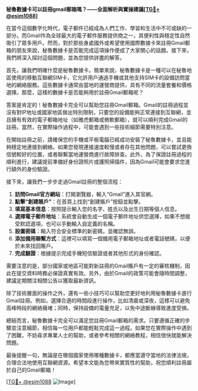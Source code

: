 **秘魯數據卡可以註冊gmail郵箱嗎？——全面解析與實操建議[[TG💪+ @esim1088](https://t.me/s/esim1088)]**

在當今這個數字化時代，電子郵件已經成為人們工作、學習和生活中不可或缺的一部分。而Gmail作為全球最大的電子郵件服務提供商之一，其便利性與穩定性自然吸引了眾多用戶。然而，對於那些身處國外或希望使用國際數據卡來註冊Gmail郵箱的朋友來說，秘魯數據卡是否能完成這項操作便成了大家關心的話題。接下來，我們將深入探討這個問題，並為您提供詳盡的解答。

首先，讓我們明確什麼是秘魯數據卡。簡單來說，秘魯數據卡是一種可以在秘魯地區使用的移動互聯網SIM卡，它允許用戶通過手機或其他支持SIM卡的設備訪問當地的網絡服務。這些數據卡通常由當地的運營商提供，具有不同的流量套餐和價格選擇。那麼，這樣的數據卡是否能夠用於註冊Gmail郵箱呢？

答案是肯定的！秘魯數據卡完全可以幫助您註冊Gmail郵箱。Gmail的註冊過程並沒有對IP地址或國家地區做出特別限制，只要您的設備能夠正常連接到互聯網，並且擁有有效的電子郵箱地址（如雅虎郵箱或微軟郵箱），就可以順利完成Gmail的註冊。當然，在實際操作過程中，可能會遇到一些技術細節需要特別注意。

在開始註冊之前，請確保您的手機或平板電腦已經成功安裝了秘魯數據卡，並且能夠穩定地連接到網絡。如果您發現連接速度較慢或者存在其他問題，可以嘗試更換信號較好的位置，或者聯繫當地運營商進行故障排查。此外，為了保證註冊過程的順利進行，建議提前準備好身份證照片或護照掃描件，因為Gmail可能會要求您進行額外的身份驗證。

接下來，讓我們一步步走過Gmail註冊的整個流程：

1. **訪問Gmail官方網站**：打開瀏覽器，輸入“Gmail”進入其官網。
2. **點擊“創建賬戶”**：在首頁上找到“創建賬戶”按鈕並點擊。
3. **填寫基本信息**：按照提示輸入您的名字、姓氏以及出生日期等個人信息。
4. **選擇電子郵件地址**：系統會自動生成一個電子郵件地址供您選擇，如果不想接受默認選項，也可以手動輸入自定義的名稱。
5. **設置密碼**：輸入符合安全標準的新密碼，並確認無誤。
6. **添加備用聯繫方式**：這裡可以填寫一個備用電子郵箱地址或者電話號碼，以便於未來找回賬戶。
7. **完成驗證**：根據提示完成手機短信驗證或者其他形式的身份確認。

需要注意的是，部分國家或地區可能對新註冊的Gmail賬戶有一定的審核機制，因此在提交資料時務必保證真實有效。另外，由於Gmail的政策可能會隨時間調整，建議定期關注相關公告以獲取最新資訊。

除了技術層面的操作之外，還有一些小技巧可以幫助您更好地利用秘魯數據卡進行Gmail註冊。例如，選擇合適的時間段進行操作，比如清晨或深夜，這樣可以避免高峰時段的網絡擁堵；同時，保持設備的電量充足，以免中途斷線導致進度受損。

總結而言，秘魯數據卡完全可以滿足您註冊Gmail郵箱的需求。只要遵循正確的步驟並注意細節，相信每一位用戶都能輕鬆完成這一過程。如果您在實際操作中遇到了困難，不妨尋求專業人士的幫助，或者參考相關的網絡教程，相信很快就能解決問題。

最後提醒一句，無論是在哪個國家使用哪種數據卡，都應當遵守當地的法律法規，合理合法地使用互聯網資源。希望本文能為您帶來實質性的幫助，祝您順利註冊屬於自己的Gmail郵箱！

[[TG💪+ @esim1088](https://t.me/s/esim1088) ![Image](https://i.postimg.cc/4NQfJmqS/Snipaste-2025-05-13-00-14-12.png)]